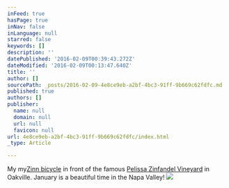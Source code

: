 ```yaml
---
inFeed: true
hasPage: true
inNav: false
inLanguage: null
starred: false
keywords: []
description: ''
datePublished: '2016-02-09T00:39:43.272Z'
dateModified: '2016-02-09T00:13:47.640Z'
title: ''
author: []
sourcePath: _posts/2016-02-09-4e8ce9eb-a2bf-4bc3-91ff-9b669c62fdfc.md
published: true
authors: []
publisher:
  name: null
  domain: null
  url: null
  favicon: null
url: 4e8ce9eb-a2bf-4bc3-91ff-9b669c62fdfc/index.html
_type: Article

---
```

My my[Zinn bicycle][0] in front of the famous [Pelissa Zinfandel Vineyard][1] in Oakville. January is a beautiful time in the Napa Valley!
![](https://s3-us-west-2.amazonaws.com/the-grid-img/p/63f088a724de1ec3ea847b3df63db459de8c419a.jpg)

[0]: www.zinncycles.com%0A
[1]: http://www.oakvillewinery.com/Vineyards/